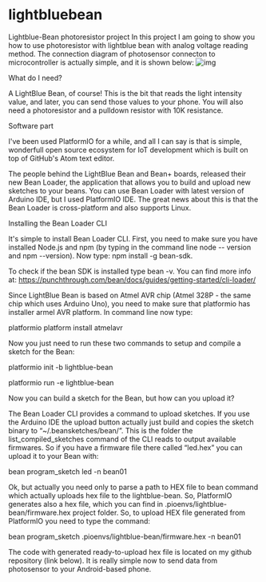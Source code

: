 # lightbluebean
Lightblue-Bean photoresistor project
In this project I am going to show you how to use photoresistor with lightblue bean with analog voltage reading method. The connection diagram of photosensor connecton to microcontroller is actually simple, and it is shown below:
![img](https://hackster.imgix.net/uploads/attachments/283025/light_cdsanasch_av297y5KL5.gif?auto=compress%2Cformat&w=680&h=510&fit=max)


What do I need?

A LightBlue Bean, of course! This is the bit that reads the light intensity value, and later, you can send those values to your phone. You will also need a photoresistor and a pulldown resistor with 10K resistance.

Software part

I've been used PlatformIO for a while, and all I can say is that is simple, wonderfull open source ecosystem for IoT development which is built on top of GitHub's Atom text editor.

The people behind the LightBlue Bean and Bean+ boards, released their new Bean Loader, the application that allows you to build and upload new sketches to your beans. You can use Bean Loader with latest version of Arduino IDE, but I used PlatformIO IDE. The great news about this is that the Bean Loader is cross-platform and also supports Linux.

Installing the Bean Loader CLI

It's simple to install Bean Loader CLI. First, you need to make sure you have installed Node.js and npm (by typing in the command line node -- version and npm --version). Now type: npm install -g bean-sdk.

To check if the bean SDK is installed type bean -v. You can find more info at: https://punchthrough.com/bean/docs/guides/getting-started/cli-loader/

Since LightBlue Bean is based on Atmel AVR chip (Atmel 328P - the same chip which uses Arduino Uno), you need to make sure that platformio has installer armel AVR platform. In command line now type:

platformio platform install atmelavr

Now you just need to run these two commands to setup and compile a sketch for the Bean:

platformio init -b lightblue-bean

platformio run -e lightblue-bean

Now you can build a sketch for the Bean, but how can you upload it?

The Bean Loader CLI provides a command to upload sketches. If you use the Arduino IDE the upload button actually just build and copies the sketch binary to “~/.beansketches/bean/”. This is the folder the list_compiled_sketches command of the CLI reads to output available firmwares. So if you have a firmware file there called “led.hex” you can upload it to your Bean with:

bean program_sketch led -n bean01

Ok, but actually you need only to parse a path to HEX file to bean command which actually uploads hex file to the lightblue-bean. So, PlatformIO generates also a hex file, which you can find in .pioenvs/lightblue-bean/firmware.hex project folder. So, to upload HEX file generated from PlatformIO you need to type the command:

bean program_sketch .pioenvs/lightblue-bean/firmware.hex -n bean01


The code with generated ready-to-upload hex file is located on my github repository (link below). It is really simple now to send data from photosensor to your Android-based phone.

